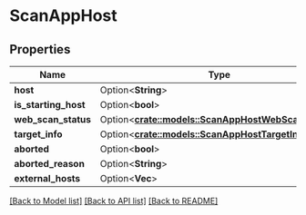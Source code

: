# ScanAppHost

## Properties

Name | Type | Description | Notes
------------ | ------------- | ------------- | -------------
**host** | Option<**String**> |  | [optional]
**is_starting_host** | Option<**bool**> |  | [optional]
**web_scan_status** | Option<[**crate::models::ScanAppHostWebScanStatus**](ScanAppHost_web_scan_status.md)> |  | [optional]
**target_info** | Option<[**crate::models::ScanAppHostTargetInfo**](ScanAppHost_target_info.md)> |  | [optional]
**aborted** | Option<**bool**> |  | [optional]
**aborted_reason** | Option<**String**> |  | [optional]
**external_hosts** | Option<**Vec<String>**> |  | [optional]

[[Back to Model list]](../README.md#documentation-for-models) [[Back to API list]](../README.md#documentation-for-api-endpoints) [[Back to README]](../README.md)


